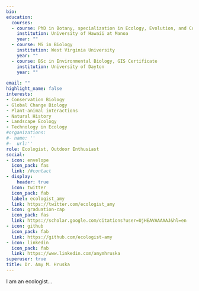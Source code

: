 ```yaml
---
bio: 
education:
  courses:
  - course: PhD in Botany, specialization in Ecology, Evolution, and Conservation Biology
    institution: University of Hawaii at Manoa
    year: ""
  - course: MS in Biology
    institution: West Virginia University
    year: ""
  - course: BSc in Environmental Biology, GIS Certificate
    institution: University of Dayton
    year: ""
   
email: ""
highlight_name: false
interests:
- Conservation Biology
- Global Change Biology
- Plant-animal interactions
- Natural History
- Landscape Ecology
- Technology in Ecology
#organizations:
#- name: ''
#-  url:''
role: Ecologist, Outdoor Enthusiast
social:
- icon: envelope
  icon_pack: fas
  link: /#contact
- display:
    header: true
  icon: twitter
  icon_pack: fab
  label: ecologist_amy
  link: https://twitter.com/ecologist_amy
- icon: graduation-cap
  icon_pack: fas
  link: https://scholar.google.com/citations?user=UjHEAVAAAAAJ&hl=en
- icon: github
  icon_pack: fab
  link: https://github.com/ecologist-amy
- icon: linkedin
  icon_pack: fab
  link: https://www.linkedin.com/amymhruska
superuser: true
title: Dr. Amy M. Hruska
---
```


I am an ecologist... 


